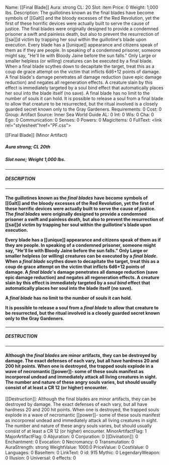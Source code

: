 Name: [[Final Blade]]
Aura: strong
CL: 20
Slot: item
Price: 0
Weight: 1,000 lbs.
Description: The guillotines known as the final blades have become symbols of [[Galt]] and the bloody excesses of the Red Revolution, yet the first of these horrific devices were actually built to serve the cause of justice. The final blades were originally designed to provide a condemned prisoner a swift and painless death, but also to prevent the resurrection of [[sai]]d victim by trapping her soul within the guillotine's blade upon execution. Every blade has a [[unique]] appearance and citizens speak of them as if they are people. In speaking of a condemned prisoner, someone might say, "He'll lie with Bloody Jaine before the sun falls." Only Large or smaller helpless (or willing) creatures can be executed by a final blade. When a final blade scythes down to decapitate the target, treat this as a coup de grace attempt on the victim that inflicts 6d6+12 points of damage. A final blade's damage penetrates all damage reduction (save epic damage reduction) and negates all regeneration effects. A creature slain by this effect is immediately targeted by a soul bind effect that automatically places her soul into the blade itself (no save). A final blade has no limit to the number of souls it can hold. It is possible to release a soul from a final blade to allow that creature to be resurrected, but the ritual involved is a closely guarded secret known only to the Gray Gardeners.
Requirements: 0
Cost: 0
Group: Artifact
Source: Inner Sea World Guide
AL: 0
Int: 0
Wis: 0
Cha: 0
Ego: 0
Communication: 0
Senses: 0
Powers: 0
MagicItems: 0
FullText: <link rel="stylesheet"href="PF.css"><div class="heading"><p class="alignleft">[[Final Blade]] (Minor Artifact)</p><div style="clear: both;"></div></div><div><h5><b>Aura </b>strong; <b>CL </b>20th</h5><h5><b>Slot </b>none; <b>Weight </b>1,000 lbs.</h5></div><hr/><div><h5><b>DESCRIPTION</b></h5></div><hr/><div><h4><p>The guillotines known as the <i><i><i>final</i> blade</i>s</i> have become symbols of [[Galt]] and the bloody excesses of the Red Revolution, yet the first of these horrific devices were actually built to serve the cause of justice. The <i><i><i>final</i> blade</i>s</i> were originally designed to provide a condemned prisoner a swift and painless death, but also to prevent the resurrection of [[sai]]d victim by trapping her soul within the guillotine's blade upon execution.</p><p>Every blade has a [[unique]] appearance and citizens speak of them as if they are people. In speaking of a condemned prisoner, someone might say, "He'll lie with Bloody Jaine before the sun falls." Only Large or smaller helpless (or willing) creatures can be executed by a <i><i>final</i> blade</i>. When a <i><i>final</i> blade</i> scythes down to decapitate the target, treat this as a coup de grace attempt on the victim that inflicts 6d6+12 points of damage. A <i><i>final</i> blade</i>'s damage penetrates all damage reduction (save epic damage reduction) and negates all regeneration effects. A creature slain by this effect is immediately targeted by a <i>soul bind</i> effect that automatically places her soul into the blade itself (no save).</p><p>A <i><i>final</i> blade</i> has no limit to the number of souls it can hold.</p><p>It is possible to release a soul from a <i><i>final</i> blade</i> to allow that creature to be resurrected, but the ritual involved is a closely guarded secret known only to the Gray Gardeners.</p></h4></div><hr/><div><h5><b>DESTRUCTION</b></h5></div><hr/><div><h4><p>Although the <i><i><i>final</i> blade</i>s</i> are minor artifacts, they can be destroyed by damage. The exact defenses of each vary, but all have hardness 20 and 200 hit points. When one is destroyed, the trapped souls explode in a wave of necromantic [[power]]- some of these souls manifest as incorporeal undead and immediately attack all living creatures in sight. The number and nature of these angry souls varies, but should usually consist of at least a CR 12 (or higher) encounter.</p></h4></div>
[[Destruction]]: Although the final blades are minor artifacts, they can be destroyed by damage. The exact defenses of each vary, but all have hardness 20 and 200 hit points. When one is destroyed, the trapped souls explode in a wave of necromantic [[power]]- some of these souls manifest as incorporeal undead and immediately attack all living creatures in sight. The number and nature of these angry souls varies, but should usually consist of at least a CR 12 (or higher) encounter.
MinorArtifactFlag: 1
MajorArtifactFlag: 0
Abjuration: 0
Conjuration: 0
[[Divination]]: 0
Enchantment: 0
Evocation: 0
Necromancy: 0
Transmutation: 0
AuraStrength: strong
WeightValue: 1000.0
PriceValue: 0
CostValue: 0
Languages: 0
BaseItem: 0
LinkText: 0
id: 915
Mythic: 0
LegendaryWeapon: 0
Illusion: 0
Universal: 0
effects: 0
